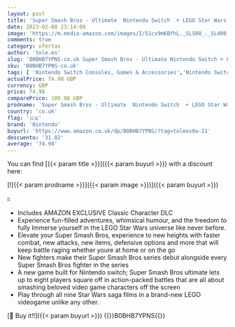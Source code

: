 ```yaml
---
layout: post
title: 'Super Smash Bros - Ultimate  Nintendo Switch  + LEGO Star Wars: The Skywalker Saga Classic Character Edition  Amazon.co.uk Exclusive   Nintendo Switch '
date: 2023-02-08 23:14:09
image: 'https://m.media-amazon.com/images/I/51cx9mKBfhL._SL500_._SL400_.jpg'
comments: true
category: ofertas
author: 'tole.es'
slug: 'B0BHB7YPNS-co.uk Super Smash Bros - Ultimate Nintendo Switch + LEGO Star...'
sku: 'B0BHB7YPNS-co.uk'
tags: [ 'Nintendo Switch Consoles, Games & Accessories','Nintendo Switch Games','PC & Video Games','lego','nintendo','🇬🇧', ]
actualPrice: 74.98 GBP
currency: GBP
price: 74.98
comparePrice: 109.98 GBP
prodname: 'Super Smash Bros - Ultimate  Nintendo Switch  + LEGO Star Wars: The Skywalker Saga Classic Character Edition  Amazon.co.uk Exclusive   Nintendo Switch '
country: 'co.uk'
flag: '🇬🇧'
brand: 'Nintendo'
buyurl: 'https://www.amazon.co.uk/dp/B0BHB7YPNS/?tag=tolees0a-21'
descuento: '31.82'
average: '74.98'
---
```


You can find [{{< param title >}}]({{< param buyurl >}}) with a discount here:

[![{{< param prodname >}}]({{< param image >}})]({{< param buyurl >}})

ℹ️:

- Includes AMAZON EXCLUSIVE Classic Character DLC
- Experience fun-filled adventures, whimsical humour, and the freedom to fully Immerse yourself in the LEGO Star Wars universe like never before.
- Elevate your Super Smash Bros, experience to new heights with faster combat, new attacks, new items, defensive options and more that will keep battle raging whether youre at home or on the go
- New fighters make their Super Smash Bros series debut alongside every Super Smash Bros fighter in the series
- A new game built for Nintendo switch; Super Smash Bros ultimate lets up to eight players square off in action-packed battles that are all about smashing beloved video game characters off the screen
- Play through all nine Star Wars saga films in a brand-new LEGO videogame unlike any other.

[🛒 Buy it!!]({{< param buyurl >}})
{{<world>}}B0BHB7YPNS{{</world>}}
